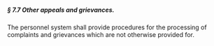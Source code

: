 ##### § 7.7 Other appeals and grievances. #####

The personnel system shall provide procedures for the processing of complaints and grievances which are not otherwise provided for.